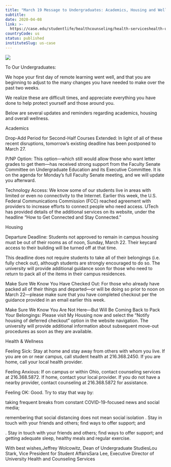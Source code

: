 ```yaml
---
title: "March 19 Message to Undergraduates: Academics, Housing and Well-Being"
subtitle: 
date: 2020-04-08
link: >-
  https://case.edu/studentlife/healthcounseling/health-serviceshealth-updates/march-19-message-undergraduates-academics-housing-and-well-being
countryCode: us
status: published
instituteSlug: us-case
---
```

![](https://case.edu/studentlife/healthcounseling/themes/custom/crew/images/CWRU-sign-logo.jpg)

To Our Undergraduates:

We hope your first day of remote learning went well, and that you are beginning to adjust to the many changes you have needed to make over the past two weeks.

We realize these are difficult times, and appreciate everything you have done to help protect yourself and those around you.

Below are several updates and reminders regarding academics, housing and overall wellness.

Academics

Drop-Add Period for Second-Half Courses Extended: In light of all of these recent disruptions, tomorrow’s existing deadline has been postponed to March 27.

P/NP Option: This option—which still would allow those who want letter grades to get them—has received strong support from the Faculty Senate Committee on Undergraduate Education and its Executive Committee. It is on the agenda for Monday’s full Faculty Senate meeting, and we will update you afterward.

Technology Access: We know some of our students live in areas with limited or even no connectivity to the Internet. Earlier this week, the U.S. Federal Communications Commission (FCC) reached agreement with providers to increase efforts to connect people who need access. UTech has provided details of the additional services on its website, under the headline “How to Get Connected and Stay Connected."

Housing

Departure Deadline: Students not approved to remain in campus housing must be out of their rooms as of noon, Sunday, March 22. Their keycard access to their building will be turned off at that time.

This deadline does not require students to take all of their belongings (i.e. fully check out), although students are strongly encouraged to do so. The university will provide additional guidance soon for those who need to return to pack all of the items in their campus residences.

Make Sure We Know You Have Checked Out: For those who already have packed all of their things and departed—or will be doing so prior to noon on March 22—please make sure that you have completed checkout per the guidance provided in an email earlier this week.

Make Sure We Know You Are Not Here—But Will Be Coming Back to Pack Your Belongings: Please visit My Housing now and select the “Notify housing of deferred checkout” option in the website navigation. The university will provide additional information about subsequent move-out procedures as soon as they are available.

Health & Wellness

Feeling Sick: Stay at home and stay away from others with whom you live. If you are on or near campus, call student health at 216.368.2450. If you are home, call your local health provider.

Feeling Anxious: If on campus or within Ohio, contact counseling services at 216.368.5872. If home, contact your local provider. If you do not have a nearby provider, contact counseling at 216.368.5872 for assistance.

Feeling OK: Good. Try to stay that way by:

taking frequent breaks from constant COVID-19-focused news and social media;

remembering that social distancing does not mean social isolation . Stay in touch with your friends and others; find ways to offer support; and

. Stay in touch with your friends and others; find ways to offer support; and getting adequate sleep, healthy meals and regular exercise.

With best wishes,Jeffrey Wolcowitz, Dean of Undergraduate StudiesLou Stark, Vice President for Student AffairsSara Lee, Executive Director of University Health and Counseling Services